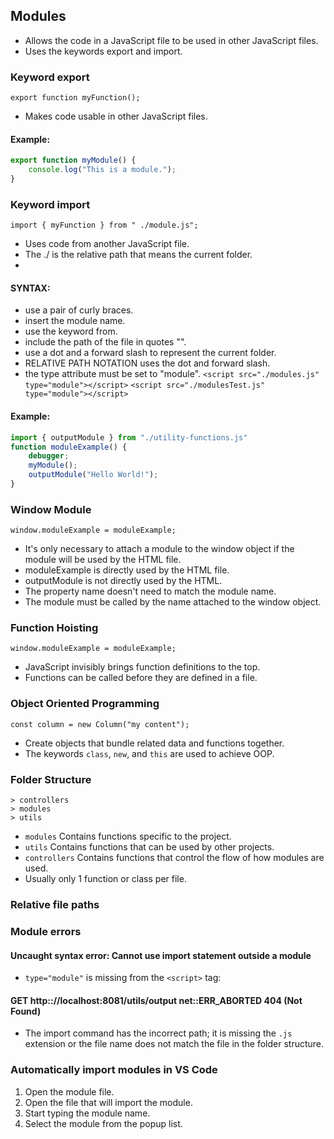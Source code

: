 ## Modules
- Allows the code in a JavaScript file to be used in other JavaScript files.
- Uses the keywords export and import.

### Keyword export
`export function myFunction();`
- Makes code usable in other JavaScript files.

#### Example:
```javascript
export function myModule() {
    console.log("This is a module.");
}
```

### Keyword import
`import { myFunction } from " ./module.js";`

- Uses code from another JavaScript file.
- The ./ is the relative path that means the current folder.
- 
#### SYNTAX:
- use a pair of curly braces.
- insert the module name.
- use the keyword from.
- include the path of the file in quotes "".
- use a dot and a forward slash to represent the current folder.
- RELATIVE PATH NOTATION uses the dot and forward slash.
- the type attribute must be set to "module".
`<script src="./modules.js" type="module"></script>`
`<script src="./modulesTest.js" type="module"></script>`

#### Example:
```javascript
import { outputModule } from "./utility-functions.js"
function moduleExample() {
    debugger;
    myModule();
    outputModule("Hello World!");
}
```
### Window Module
 `window.moduleExample = moduleExample;`
- It's only necessary to attach a module to the window object if the module will be used by the HTML file.
- moduleExample is directly used by the HTML file.
- outputModule is not directly used by the HTML.
- The property name doesn't need to match the module name.
- The module must be called by the name attached to the window object.
  
### Function Hoisting
`window.moduleExample = moduleExample;`

- JavaScript invisibly brings function definitions to the top.
- Functions can be called before they are defined in a file.

### Object Oriented Programming
`const column = new Column("my content");`

- Create objects that bundle related data and functions together.
- The keywords `class`, `new`, and `this` are used to achieve OOP.

### Folder Structure
```
> controllers
> modules
> utils
```
- `modules` Contains functions specific to the project.
- `utils` Contains functions that can be used by other projects.
- `controllers` Contains functions that control the flow of how modules are used.
- Usually only 1 function or class per file.

### Relative file paths


### Module errors

#### Uncaught syntax error: Cannot use import statement outside a module
- `type="module"` is missing from the `<script>` tag: 

#### GET http:://localhost:8081/utils/output net::ERR_ABORTED 404 (Not Found)
- The import command has the incorrect path; it is missing the `.js` extension or the file name does not match the file in the folder structure. 

### Automatically import modules in VS Code
1. Open the module file.
2. Open the file that will import the module.
3. Start typing the module name.
4. Select the module from the popup list.